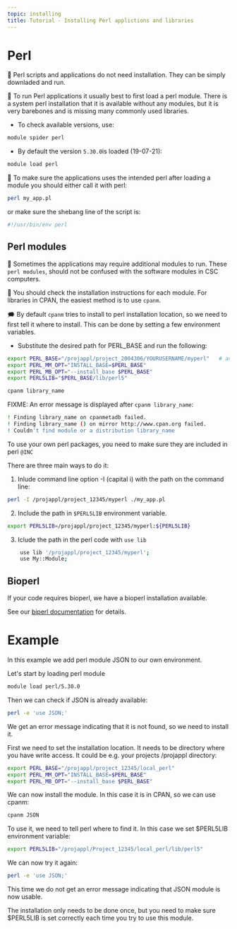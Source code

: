 ```yaml
---
topic: installing
title: Tutorial - Installing Perl applictions and libraries
---
```


# Perl

💬 Perl scripts and applications do not need installation. They can 
be simply downladed and run.

💬 To run Perl applications it usually best to first load a perl module. 
There is a system perl installation that it is available without any modules, but it is very barebones and is missing many commonly used libraries.

- To check available versions, use:
```bash
module spider perl
```
- By default the version `5.30.0`is loaded (19-07-21):
```bash
module load perl
```

💬 To make sure the applications uses the intended perl after loading a module you should either call it with perl:
```bash
perl my_app.pl
```
or make sure the shebang line of the script is:
```bash
#!/usr/bin/env perl
```

## Perl modules

💬 Sometimes the applications may require additional modules to run. These `perl modules`, should not be confused with the software modules in CSC computers.

💬 You should check the installation instructions for each module. For
libraries in CPAN, the easiest method is to use `cpanm`.

🗯 By default `cpanm` tries to install to perl installation location, so we need to first tell it where to install. This can be done by setting a few environment variables.
- Substitute the desired path for PERL_BASE and run the following:
```bash
export PERL_BASE="/projappl/project_2004306/YOURUSERNAME/myperl"   # an example path
export PERL_MM_OPT="INSTALL_BASE=$PERL_BASE"
export PERL_MB_OPT="--install_base $PERL_BASE"
export PERL5LIB="$PERL_BASE/lib/perl5"

cpanm library_name
```

FIXME: An error message is displayed after `cpanm library_name`:
```bash
! Finding library_name on cpanmetadb failed.
! Finding library_name () on mirror http://www.cpan.org failed.
! Couldn't find module or a distribution library_name
```

To use your own perl packages, you need to make sure they are 
included in perl `@INC`

There are three main ways to do it:
1. Inlude command line option -I (capital i) with the path on the command line:
```bash
perl -I /projappl/project_12345/myperl ./my_app.pl
```
2. Include the path in `$PERL5LIB` environment variable.
```bash
export PERL5LIB=/projappl/project_12345/myperl:${PERL5LIB}
```
3. Iclude the path in the perl code with `use lib`
```bash
    use lib '/projappl/project_12345/myperl';
    use My::Module;
```
## Bioperl
If your code requires bioperl, we have a bioperl installation available.

See our [biperl documentation](https://docs.csc.fi/apps/bioperl/) for details.

# Example

In this example we add perl module JSON to our own environment.

Let's start by loading perl module
```bash
module load perl/5.30.0
```
Then we can check if JSON is already available:
```bash
perl -e 'use JSON;'
```
We get an error message indicating that it is not found, so we need to install it.

First we need to set the installation location. It needs to be directory where 
you have write access. It could be e.g. your projects /projappl directory:
```bash
export PERL_BASE="/projappl/project_12345/local_perl"
export PERL_MM_OPT="INSTALL_BASE=$PERL_BASE"
export PERL_MB_OPT="--install_base $PERL_BASE"
```
We can now install the module. In this case it is in CPAN, so we can use cpanm:
```bash
cpanm JSON
```
To use it, we need to tell perl where to find it. In this case we set $PERL5LIB
environment variable: 
```bash
export PERL5LIB="/projappl/Project_12345/local_perl/lib/perl5"
```
We can now try it again:
```bash
perl -e 'use JSON;'
```
This time we do not get an error message indicating that JSON module is now usable.

The installation only needs to be done once, but you need to make sure $PERL5LIB
is set correctly each time you try to use this module.